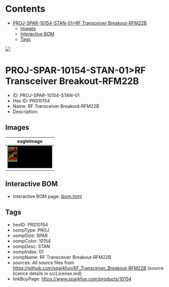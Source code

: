 



Contents
========

* [PROJ-SPAR-10154-STAN-01>RF Transceiver Breakout-RFM22B](#proj-spar-10154-stan-01rf-transceiver-breakout-rfm22b)
	* [Images](#images)
	* [Interactive BOM](#interactive-bom)
	* [Tags](#tags)
  
![][im]
# PROJ-SPAR-10154-STAN-01>RF Transceiver Breakout-RFM22B

- ID: PROJ-SPAR-10154-STAN-01
- Hex ID: PRS10154
- Name: RF Transceiver Breakout-RFM22B
- Description: 

## Images
  
  

|eagleImage|
| :---: |
|[![eagleImage](eagleImage_140.png)](eagleImage_600.png)|

## Interactive BOM

- Interactive BOM page: [ibom.html](kicad/bom/ibom.html)

## Tags

- hexID: PRS10154
- oompType: PROJ
- oompSize: SPAR
- oompColor: 10154
- oompDesc: STAN
- oompIndex: 01
- oompName: RF Transceiver Breakout-RFM22B
- sources: All source files from https://github.com/sparkfun/RF_Transceiver_Breakout-RFM22B (source licence details in srcLicense.md)
- linkBuyPage: https://www.sparkfun.com/products/10154



[im]: eagleImage_450.png
